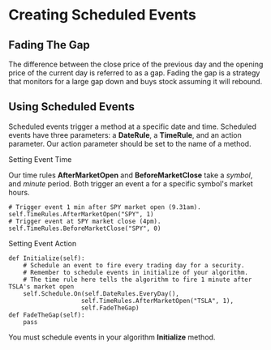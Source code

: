 # Creating Scheduled Events
## Fading The Gap
The difference between the close price of the previous day and the opening price of the current day is referred to as a gap. Fading the gap is a strategy that monitors for a large gap down and buys stock assuming it will rebound.

## Using Scheduled Events
Scheduled events trigger a method at a specific date and time. Scheduled events have three parameters: a **DateRule**, a **TimeRule**, and an action parameter. Our action parameter should be set to the name of a method.

Setting Event Time

Our time rules **AfterMarketOpen** and **BeforeMarketClose** take a *symbol*, and *minute* period. Both trigger an event a for a specific symbol's market hours.

    # Trigger event 1 min after SPY market open (9.31am).
    self.TimeRules.AfterMarketOpen("SPY", 1) 
    # Trigger event at SPY market close (4pm).
    self.TimeRules.BeforeMarketClose("SPY", 0) 

Setting Event Action

    def Initialize(self):
        # Schedule an event to fire every trading day for a security.
        # Remember to schedule events in initialize of your algorithm.
        # The time rule here tells the algorithm to fire 1 minute after TSLA's market open
        self.Schedule.On(self.DateRules.EveryDay(),
                        self.TimeRules.AfterMarketOpen("TSLA", 1),
                        self.FadeTheGap)
    def FadeTheGap(self):
        pass

You must schedule events in your algorithm **Initialize** method.